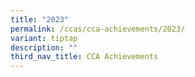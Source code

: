 ```yaml
---
title: "2023"
permalink: /ccas/cca-achievements/2023/
variant: tiptap
description: ""
third_nav_title: CCA Achievements
---
```

